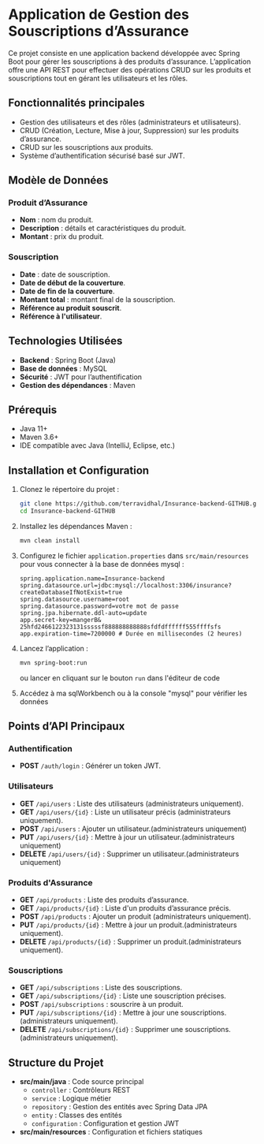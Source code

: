 # Application de Gestion des Souscriptions d’Assurance

Ce projet consiste en une application backend développée avec Spring Boot pour gérer les souscriptions à des produits d’assurance. L’application offre une API REST pour effectuer des opérations CRUD sur les produits et souscriptions tout en gérant les utilisateurs et les rôles.

## Fonctionnalités principales

- Gestion des utilisateurs et des rôles (administrateurs et utilisateurs).
- CRUD (Création, Lecture, Mise à jour, Suppression) sur les produits d’assurance.
- CRUD sur les souscriptions aux produits.
- Système d’authentification sécurisé basé sur JWT.

## Modèle de Données

### Produit d’Assurance
- **Nom** : nom du produit.
- **Description** : détails et caractéristiques du produit.
- **Montant** : prix du produit.

### Souscription
- **Date** : date de souscription.
- **Date de début de la couverture**.
- **Date de fin de la couverture**.
- **Montant total** : montant final de la souscription.
- **Référence au produit souscrit**.
- **Référence à l'utilisateur**.

## Technologies Utilisées

- **Backend** : Spring Boot (Java)
- **Base de données** : MySQL
- **Sécurité** : JWT pour l’authentification
- **Gestion des dépendances** : Maven

## Prérequis

- Java 11+
- Maven 3.6+
- IDE compatible avec Java (IntelliJ, Eclipse, etc.)

## Installation et Configuration

1. Clonez le répertoire du projet :
   ```bash
   git clone https://github.com/terravidhal/Insurance-backend-GITHUB.git
   cd Insurance-backend-GITHUB
   ```

2. Installez les dépendances Maven :
   ```bash
   mvn clean install
   ```

3. Configurez le fichier `application.properties` dans `src/main/resources` pour vous connecter à la base de données mysql :
   ```properties
   spring.application.name=Insurance-backend
   spring.datasource.url=jdbc:mysql://localhost:3306/insurance?createDatabaseIfNotExist=true
   spring.datasource.username=root
   spring.datasource.password=votre mot de passe
   spring.jpa.hibernate.ddl-auto=update
   app.secret-key=mangerB&   25hfd2466122323131sssssf888888888888sfdfdffffff555ffffsfs
   app.expiration-time=7200000 # Durée en millisecondes (2 heures)
   ```

4. Lancez l’application :
   ```bash
   mvn spring-boot:run
   ```
   ou lancer en cliquant sur le bouton `run` dans l'éditeur de code

5. Accédez à ma sqlWorkbench ou à la console "mysql" pour vérifier les données 

## Points d’API Principaux

### Authentification
- **POST** `/auth/login` : Générer un token JWT.

### Utilisateurs
- **GET** `/api/users` : Liste des utilisateurs (administrateurs uniquement).
- **GET** `/api/users/{id}` : Liste un utilisateur précis (administrateurs uniquement).
- **POST** `/api/users` : Ajouter un utilisateur.(administrateurs uniquement)
- **PUT** `/api/users/{id}` : Mettre à jour un utilisateur.(administrateurs uniquement)
- **DELETE** `/api/users/{id}` : Supprimer un utilisateur.(administrateurs uniquement)

### Produits d'Assurance
- **GET** `/api/products` : Liste des produits d’assurance.
- **GET** `/api/products/{id}` : Liste d'un produits d’assurance précis.
- **POST** `/api/products` : Ajouter un produit (administrateurs uniquement).
- **PUT** `/api/products/{id}` : Mettre à jour un produit.(administrateurs uniquement).
- **DELETE** `/api/products/{id}` : Supprimer un produit.(administrateurs uniquement).

### Souscriptions
- **GET** `/api/subscriptions` : Liste des souscriptions.
- **GET** `/api/subscriptions/{id}` : Liste une souscription précises.
- **POST** `/api/subscriptions` : souscrire à un produit.
- **PUT** `/api/subscriptions/{id}` : Mettre à jour une souscriptions.(administrateurs uniquement).
- **DELETE** `/api/subscriptions/{id}` : Supprimer une souscriptions.(administrateurs uniquement).

## Structure du Projet

- **src/main/java** : Code source principal
  - `controller` : Contrôleurs REST
  - `service` : Logique métier
  - `repository` : Gestion des entités avec Spring Data JPA
  - `entity` : Classes des entités
  - `configuration` : Configuration et gestion JWT
- **src/main/resources** : Configuration et fichiers statiques




